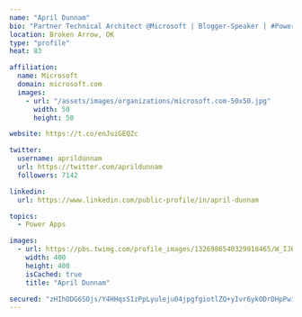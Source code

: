 ```yaml
---
name: "April Dunnam"
bio: "Partner Technical Architect @Microsoft | Blogger-Speaker | #PowerApps, #PowerAutomate, #Office365, #SharePoint | #WIT | #Karaoke Queen"
location: Broken Arrow, OK
type: "profile"
heat: 83

affiliation:
  name: Microsoft
  domain: microsoft.com
  images:
    - url: "/assets/images/organizations/microsoft.com-50x50.jpg"
      width: 50
      height: 50

website: https://t.co/enJuiGEQZc

twitter:
  username: aprildunnam
  url: https://twitter.com/aprildunnam
  followers: 7142

linkedin:
  url: https://www.linkedin.com/public-profile/in/april-dunnam

topics:
  - Power Apps

images:
  - url: https://pbs.twimg.com/profile_images/1326986540329918465/W_IJ6Ih2_400x400.jpg
    width: 400
    height: 400
    isCached: true
    title: "April Dunnam"

secured: "zHIhODG6SOjs/Y4HHqsS1zPpLyuleju04jpgfgiotlZQ+yIvr6ykODrDHpPwiXIFPFa70kTXXgk96dBEP3aKNW+Gu217NJpAV4RwDt2t7YW9C108kVRTpxzBiBlQCIL1ncAzQNpWVpjfP/qlYZMEgqQ/4XsCtiBe3f+k45G5J7wjTlfhvVPeoW4/uY84kNjwKwY8pvxOqw+f1UXYk0njILmZ4bFmnobpNKUiCtLmjkQAl0MQVUTZH9teJnu/pokHtBe6eaqrGCIWheVVBCBP5193dLBzLdeOLDK4WhIKpQUN/XYwhEn4I7QvqzyI9axaug5GXXi10LHF8Zn28PdNGw4h+kfGLKycyA18Vdzf0sycQPn14tqf+WSnlcm7ej6+LukipG37xY0mgrHEfD2Sbpyz8f6WUKrsdp/QZnFCrxA=;R9AU3WIeIrW+qhIFyTtqgQ=="
---
```


